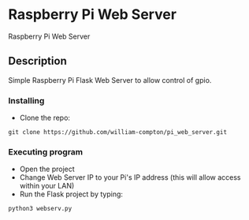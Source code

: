 # Raspberry Pi Web Server

Raspberry Pi Web Server

## Description

Simple Raspberry Pi Flask Web Server to allow control of gpio.

### Installing

- Clone the repo:

```
git clone https://github.com/william-compton/pi_web_server.git
```

### Executing program

- Open the project
- Change Web Server IP to your Pi's IP address (this will allow access within your LAN)
- Run the Flask project by typing:

```
python3 webserv.py
```